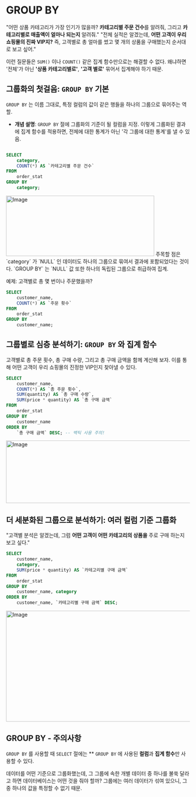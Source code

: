 # GROUP BY

"어떤 상품 카테고리가 가장 인기가 많을까? **카테고리별 주문 건수**를 알려줘, 그리고 **카테고리별로 매출액이 얼마나 되는지** 알려줘."
"전체 실적은 알겠는데, **어떤 고객이 우리 쇼핑몰의 진짜 VIP지?** 즉, 고객별로 총 얼마를 썼고 몇 개의 상품을 구매했는지 순서대로 보고 싶어."

이런 질문들은 `SUM()` 이나 `COUNT()` 같은 집계 함수만으로는 해결할 수 없다. 왜냐하면 '전체'가 아닌 **'상품 카테고리별로'**, **'고객 별로'** 묶어서 집계해야 하기 때문.

## 그룹화의 첫걸음: `GROUP BY` 기본

`GROUP BY` 는 이름 그대로, 특정 컬럼의 값이 같은 행들을 하나의 그룹으로 묶어주는 역할.

- **개념 설명**: `GROUP BY` 절에 그룹화의 기준이 될 컬럼을 지정. 이렇게 그룹화된 결과에 집계 함수를 적용하면, 전체에 대한 통계가 아닌 '각 그룹에 대한 통계'를 낼 수 있음.

```sql

SELECT
	category,
	COUNT(*) AS `카테고리별 주문 건수`
FROM
	order_stat
GROUP BY
	category;
```

<img width="406" height="165" alt="Image" src="https://github.com/user-attachments/assets/87feb787-740b-40e7-bc6d-961fef433851" />
주목할 점은 `category` 가 `NULL` 인 데이터도 하나의 그룹으로 묶여서 결과에 포함되었다는 것이다. `GROUP BY` 는 `NULL` 값 또한 하나의 독립된 그룹으로 취급하여 집계.

예제: 고객별로 총 몇 번이나 주문했을까?

```sql
SELECT
	customer_name,
	COUNT(*) AS `주문 횟수`
FROM
	order_stat
GROUP BY
	customer_name;
```

## **그룹별로** **심층** **분석하기**: `GROUP BY` **와** **집계** **함수**

고객별로 총 주문 횟수, 총 구매 수량, 그리고 총 구매 금액을 함께 계산해 보자. 이를 통해 어떤 고객이 우리 쇼핑몰의 진정한 VIP인지 찾아낼 수 있다.

```sql
SELECT
	customer_name,
	COUNT(*) AS `총 주문 횟수`,
	SUM(quantity) AS `총 구매 수량`,
	SUM(price * quantity) AS `총 구매 금액`
FROM
	order_stat
GROUP BY
	customer_name
ORDER BY
	`총 구매 금액` DESC; -- 백틱 사용 주의!
```

<img width="888" height="171" alt="Image" src="https://github.com/user-attachments/assets/991aaafa-2720-499f-a21f-fba8eead689f" />

## 더 세분화된 그룹으로 분석하기: 여러 컬럼 기준 그룹화

"고객별 분석은 알겠는데, 그럼 **어떤 고객이 어떤 카테고리의 상품을** 주로 구매 하는지 보고 싶다."

```sql
SELECT
	customer_name,
	category,
	SUM(price * quantity) AS `카테고리별 구매 금액`
FROM
	order_stat
GROUP BY
	customer_name, category
ORDER BY
	customer_name, `카테고리별 구매 금액` DESC;
```

<img width="710" height="303" alt="Image" src="https://github.com/user-attachments/assets/d802cae3-78b5-4f10-a8b4-d147e4ed7bcf" />

## GROUP BY - **주의사항**

`GROUP BY` 를 사용할 때 `SELECT` 절에는 ** `GROUP BY` 에 사용된 **컬럼**과 **집계 함수**만 사용할 수 있다.

데이터를 어떤 기준으로 그룹화했는데, 그 그룹에 속한 개별 데이터 중 하나를 불쑥 달라고 하면 데이터베이스는 어떤 것을 줘야 할까? 그룹에는 여러 데이터가 섞여 있으니, 그중 하나의 값을 특정할 수 없기 때문.
